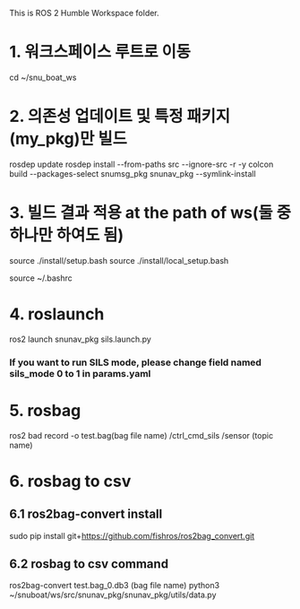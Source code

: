 This is ROS 2 Humble Workspace folder.

# 1. 워크스페이스 루트로 이동
cd ~/snu_boat_ws

# 2. 의존성 업데이트 및 특정 패키지(my_pkg)만 빌드
rosdep update
rosdep install --from-paths src --ignore-src -r -y
colcon build --packages-select snumsg_pkg snunav_pkg --symlink-install

# 3. 빌드 결과 적용 at the path of ws(둘 중 하나만 하여도 됨)
source ./install/setup.bash
source ./install/local_setup.bash

source ~/.bashrc

# 4. roslaunch
ros2 launch snunav_pkg sils.launch.py

### If you want to run SILS mode, please change field named sils_mode 0 to 1 in params.yaml

# 5. rosbag
ros2 bad record -o test.bag(bag file name) /ctrl_cmd_sils /sensor (topic name)

# 6. rosbag to csv
## 6.1 ros2bag-convert install
  sudo pip install git+https://github.com/fishros/ros2bag_convert.git
## 6.2 rosbag to csv command
ros2bag-convert test.bag_0.db3 (bag file name)
python3 ~/snuboat/ws/src/snunav_pkg/snunav_pkg/utils/data.py